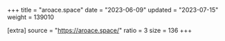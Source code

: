 +++
title = "aroace.space"
date = "2023-06-09"
updated = "2023-07-15"
weight = 139010

[extra]
source = "https://aroace.space/"
ratio = 3
size = 136
+++
